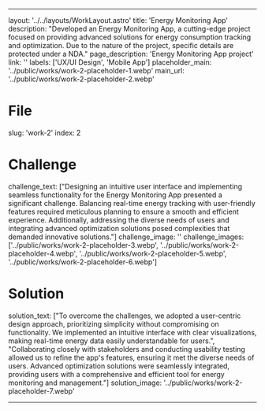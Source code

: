 ---

layout: '../../layouts/WorkLayout.astro'
title: 'Energy Monitoring App'
description: "Developed an Energy Monitoring App, a cutting-edge project focused on providing advanced solutions 
for energy consumption tracking and optimization. 
Due to the nature of the project, specific details 
are protected under a NDA."
page_description: 'Energy Monitoring App project'
link: ''
labels: ['UX/UI Design', 'Mobile App']
placeholder_main: '../public/works/work-2-placeholder-1.webp'
main_url: '../public/works/work-2-placeholder-2.webp'
# File
slug: 'work-2'
index: 2
# Challenge
challenge_text: ["Designing an intuitive user interface and implementing seamless functionality 
for the Energy Monitoring App presented a significant challenge. Balancing real-time energy tracking with user-friendly features required meticulous planning to ensure 
a smooth and efficient experience. Additionally, addressing the diverse needs of users and integrating advanced optimization solutions posed complexities that demanded innovative solutions."]
challenge_image: ''
challenge_images: ['../public/works/work-2-placeholder-3.webp', 
                   '../public/works/work-2-placeholder-4.webp', 
                   '../public/works/work-2-placeholder-5.webp', 
                   '../public/works/work-2-placeholder-6.webp']
# Solution
solution_text: ["To overcome the challenges, we adopted a user-centric design approach, prioritizing simplicity without compromising on functionality. We implemented an intuitive interface with clear visualizations, making real-time energy data easily understandable for users.", "Collaborating closely with stakeholders and conducting usability testing allowed 
us to refine the app's features, ensuring it met the diverse needs of users. 
Advanced optimization solutions were seamlessly integrated, providing users 
with a comprehensive and efficient tool for energy monitoring and management."]
solution_image: '../public/works/work-2-placeholder-7.webp'

---